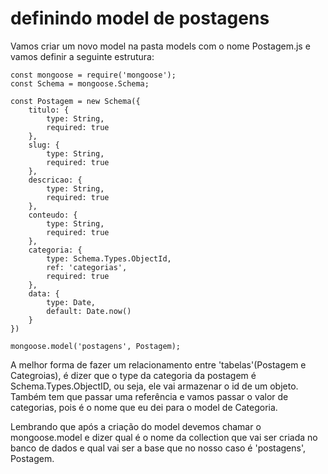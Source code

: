 # definindo model de postagens

Vamos criar um novo model na pasta models com o nome Postagem.js e vamos definir a seguinte estrutura:

    const mongoose = require('mongoose');
    const Schema = mongoose.Schema;

    const Postagem = new Schema({
        titulo: {
            type: String,
            required: true
        },
        slug: {
            type: String,
            required: true
        },
        descricao: {
            type: String,
            required: true
        },
        conteudo: {
            type: String,
            required: true
        },
        categoria: {
            type: Schema.Types.ObjectId,
            ref: 'categorias',
            required: true
        },
        data: {
            type: Date,
            default: Date.now()
        }
    })

    mongoose.model('postagens', Postagem);

A melhor forma de fazer um relacionamento entre 'tabelas'(Postagem e Categroias), é dizer que o type da categoria da postagem é Schema.Types.ObjectID, ou seja, ele vai armazenar o id de um objeto. Também tem que passar uma referência e vamos passar o valor de categorias, pois é o nome que eu dei para o model de Categoria.

Lembrando que após a criação do model devemos chamar o mongoose.model e dizer qual é o nome da collection que vai ser criada no banco de dados e qual vai ser a base que no nosso caso é 'postagens', Postagem.



